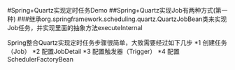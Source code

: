 #Spring+Quartz实现定时任务Demo
##Spring+Quartz实现Job有两种方式(第一种)
###继承org.springframework.scheduling.quartz.QuartzJobBean类来实现Job任务，并实现里面的抽象方法executeInternal

Spring整合Quartz实现定时任务步骤很简单，大致需要经过如下几步
*1 创建任务（Job）
*2 配置JobDetail
*3 配置触发器（Trigger）
*4 配置SchedulerFactoryBean